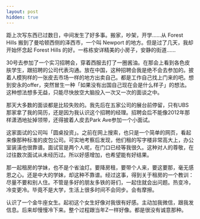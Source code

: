 ```yaml
---
layout: post
hidden: true
---
```

距上次写东西已过数日，中间发生了好多事。搬家，吵架，开学……从 Forest Hills 搬到了曼哈顿西侧的泽西市，一个叫 Newport 的地方。但是过了几天，我却开始怀念起 Forest Hills 的好。一栋栋安详精美的小房子，安静的街道……

30号去参加了一个实习招聘会，穿着西服去打了一圈酱油。在那会上看到各色皮肤学生，跟招聘的公司代表沟通。放在中国，这种招聘会我是绝不会去参加的。披着人模狗样的一张皮去市场一样的地方出卖自己。都是工作自己找上门来的吧。想到安永的offer，突然冒生一种「如果没有出国自己现在会是什么样子」的想法。这种想法想多无益，只能尽快放空大脑投入一次又一次的面谈之中。

那天大多数的面谈都是比较失败的。我先后在五家公司的展台前停留，只有UBS那家拿了我的简历，还是因为我认识这个招聘的经理。招聘会后不能像2012年那样潇洒地扯掉领带，还得披着人皮去Park Ave参加一个小面试。

这家面试的公司叫「圆桌投资」。之前在网上搜索，也只是一个简单的网页，看起来像那种标准的皮包公司。可实地考察后发现，他们租的写字楼非常高大上，办公室装潢也很靠谱。面试官是两个人呢，在门口已经等我很久。这种对人的尊敬，在过往数次面试从未经历过。所以好感增加，也希望能有好结果。

那一起租房的学妹，也不是个省油灯。要降房租，要带个人来，要这要那，毫无感恩之心。还是中大的学妹，却这种不靠谱。经过这事，得到关于租房的一个教训：尽量不要和别人住。不管是多好的朋友多铁的哥们，一起住就会出问题。热变冷，冷变更冷。毕竟不是大学，生活上很多时间不会同步。会有摩擦。

认识了一个金牛座女生。起初这个女生好像对我很有好感。主动加我微信，跟我发信息。后来却慢慢冷下来。整个过程跟当年Z一样好像。都是很没有诚意那种。